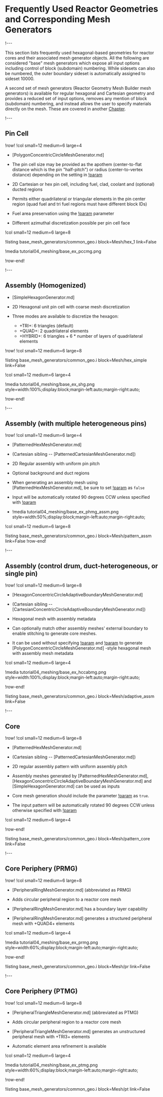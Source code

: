 # Frequently Used Reactor Geometries and Corresponding Mesh Generators

!---

This section lists frequently used hexagonal-based geometries for reactor cores and their associated mesh generator objects. All the following are considered "base" mesh generators which expose all input options including control of block (subdomain) numbering. While sidesets can also be numbered, the outer boundary sideset is automatically assigned to sideset 10000.

A second set of mesh generators (Reactor Geometry Mesh Builder mesh generators) is available for regular hexagonal and Cartesian geometry and provides a reduced set of input options, removes any mention of block (subdomain) numbering, and instead allows the user to specify materials directly on the mesh. These are covered in another [Chapter](step10_rgmb.md).

!---

## Pin Cell

!row!
!col small=12 medium=6 large=4

- [PolygonConcentricCircleMeshGenerator.md]

- The pin cell size may be provided as the apothem (center-to-flat distance which is the pin "half-pitch") or radius (center-to-vertex distance) depending on the setting in [!param](/Mesh/PolygonConcentricCircleMeshGenerator/polygon_size_style)
- 2D Cartesian or hex pin cell, including fuel, clad, coolant and (optional) ducted regions
- Permits either quadrilateral or triangular elements in the pin center region (quad fuel and tri fuel regions must have different block IDs)
- Fuel area preservation using the [!param](/Mesh/PolygonConcentricCircleMeshGenerator/preserve_volumes) parameter
- Different azimuthal discretization possible per pin cell face

!col small=12 medium=6 large=8

!listing base_mesh_generators/common_geo.i
         block=Mesh/hex_1
         link=False

!media tutorial04_meshing/base_ex_pccmg.png

!row-end!

!---

## Assembly (Homogenized)

- [SimpleHexagonGenerator.md]

- 2D Hexagonal unit pin cell with coarse mesh discretization

- Three modes are available to discretize the hexagon:

  - +TRI+: 6 triangles (default)
  - +QUAD+: 2 quadrilateral elements
  - +HYBRID+: 6 triangles + 6 \* number of layers of quadrilateral elements

!row!
!col small=12 medium=6 large=8

!listing base_mesh_generators/common_geo.i
         block=Mesh/hex_simple
         link=False

!col small=12 medium=6 large=4

!media tutorial04_meshing/base_ex_shg.png
       style=width:100%;display:block;margin-left:auto;margin-right:auto;

!row-end!

!---

## Assembly (with multiple heterogeneous pins)

!row!
!col small=12 medium=6 large=4

- [PatternedHexMeshGenerator.md]
- (Cartesian sibling -- [PatternedCartesianMeshGenerator.md])

- 2D Regular assembly with uniform pin pitch
- Optional background and duct regions

- When generating an assembly mesh using [PatternedHexMeshGenerator.md], be sure to set [!param](/Mesh/PatternedHexMeshGenerator/generate_core_metadata) as `false`
- Input will be automatically rotated 90 degrees CCW unless specified with [!param](/Mesh/PatternedHexMeshGenerator/rotate_angle)
- !media tutorial04_meshing/base_ex_phmg_assm.png
       style=width:50%;display:block;margin-left:auto;margin-right:auto;

!col small=12 medium=6 large=8

!listing base_mesh_generators/common_geo.i
         block=Mesh/pattern_assm
         link=False
!row-end!


!---

## Assembly (control drum, duct-heterogeneous, or single pin)

!row!
!col small=12 medium=6 large=8

- [HexagonConcentricCircleAdaptiveBoundaryMeshGenerator.md]
- (Cartesian sibling -- [CartesianConcentricCircleAdaptiveBoundaryMeshGenerator.md])

- Hexagonal mesh with assembly metadata
- Can optionally match other assembly meshes' external boundary to enable stitching to generate core meshes.

- It can be used without specifying [!param](/Mesh/HexagonConcentricCircleAdaptiveBoundaryMeshGenerator/sides_to_adapt) and [!param](/Mesh/HexagonConcentricCircleAdaptiveBoundaryMeshGenerator/meshes_to_adapt_to) to generate [PolygonConcentricCircleMeshGenerator.md] -style hexagonal mesh with assembly mesh metadata

!col small=12 medium=6 large=4

!media tutorial04_meshing/base_ex_hccabmg.png
       style=width:100%;display:block;margin-left:auto;margin-right:auto;

!row-end!

!listing base_mesh_generators/common_geo.i
         block=Mesh/adaptive_assm
         link=False

!---

## Core

!row!
!col small=12 medium=6 large=8

- [PatternedHexMeshGenerator.md]
- (Cartesian sibling -- [PatternedCartesianMeshGenerator.md])

- 2D regular assembly pattern with uniform assembly pitch

- Assembly meshes generated by [PatternedHexMeshGenerator.md], [HexagonConcentricCircleAdaptiveBoundaryMeshGenerator.md] and [SimpleHexagonGenerator.md] can be used as inputs
- Core mesh generation should include the parameter [!param](/Mesh/PatternedHexMeshGenerator/generate_core_metadata) as `true`.
- The input pattern will be automatically rotated 90 degrees CCW unless otherwise specified with [!param](/Mesh/PatternedHexMeshGenerator/rotate_angle)

!col small=12 medium=6 large=4


!row-end!

!listing base_mesh_generators/common_geo.i
         block=Mesh/pattern_core
         link=False

!---

## Core Periphery (PRMG)

!row!
!col small=12 medium=6 large=8

- [PeripheralRingMeshGenerator.md] (abbreviated as PRMG)

- Adds circular peripheral region to a reactor core mesh
- [PeripheralRingMeshGenerator.md] has a boundary layer capability

- [PeripheralRingMeshGenerator.md] generates a structured peripheral mesh with +QUAD4+ elements

!col small=12 medium=6 large=4

!media tutorial04_meshing/base_ex_prmg.png
       style=width:60%;display:block;margin-left:auto;margin-right:auto;

!row-end!

!listing base_mesh_generators/common_geo.i
         block=Mesh/pr
         link=False

!---

## Core Periphery (PTMG)

!row!
!col small=12 medium=6 large=8

- [PeripheralTriangleMeshGenerator.md] (abbreviated as PTMG)

- Adds circular peripheral region to a reactor core mesh

- [PeripheralTriangleMeshGenerator.md] generates an unstructured peripheral mesh with +TRI3+ elements

- Automatic element area refinement is available

!col small=12 medium=6 large=4

!media tutorial04_meshing/base_ex_ptmg.png
       style=width:60%;display:block;margin-left:auto;margin-right:auto;

!row-end!

!listing base_mesh_generators/common_geo.i
         block=Mesh/pt
         link=False
